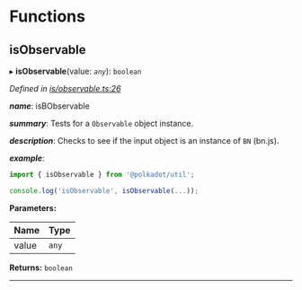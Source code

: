 

# Functions

<a id="isobservable"></a>

##  isObservable

▸ **isObservable**(value: *`any`*): `boolean`

*Defined in [is/observable.ts:26](https://github.com/polkadot-js/common/blob/4ae7e4f/packages/util/src/is/observable.ts#L26)*

*__name__*: isBObservable

*__summary__*: Tests for a `Observable` object instance.

*__description__*: Checks to see if the input object is an instance of `BN` (bn.js).

*__example__*:   

```javascript
import { isObservable } from '@polkadot/util';

console.log('isObservable', isObservable(...));
```

**Parameters:**

| Name | Type |
| ------ | ------ |
| value | `any` |

**Returns:** `boolean`

___

